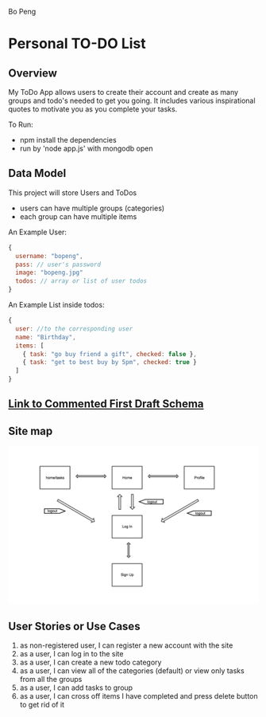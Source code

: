 Bo Peng   

# Personal TO-DO List

## Overview

My ToDo App allows users to create their account and create as many groups and todo's needed 
to get you going. It includes various inspirational quotes to motivate you as you complete 
your tasks.

To Run: 
- npm install the dependencies
- run by 'node app.js' with mongodb open

## Data Model

This project will store Users and ToDos

* users can have multiple groups (categories)
* each group can have multiple items

An Example User:

```javascript
{
  username: "bopeng",
  pass: // user's password
  image: "bopeng.jpg"
  todos: // array or list of user todos
}
```

An Example List inside todos:

```javascript
{
  user: //to the corresponding user
  name: "Birthday",
  items: [
    { task: "go buy friend a gift", checked: false },
    { task: "get to best buy by 5pm", checked: true }
  ]
}
```

## [Link to Commented First Draft Schema](src/db.js) 


## Site map

![sitemap](documentation/sitemap.png)

## User Stories or Use Cases

1. as non-registered user, I can register a new account with the site
2. as a user, I can log in to the site
3. as a user, I can create a new todo category
4. as a user, I can view all of the categories (default) or view only tasks from all the groups
5. as a user, I can add tasks to group
6. as a user, I can cross off items I have completed and press delete button to get rid of it

